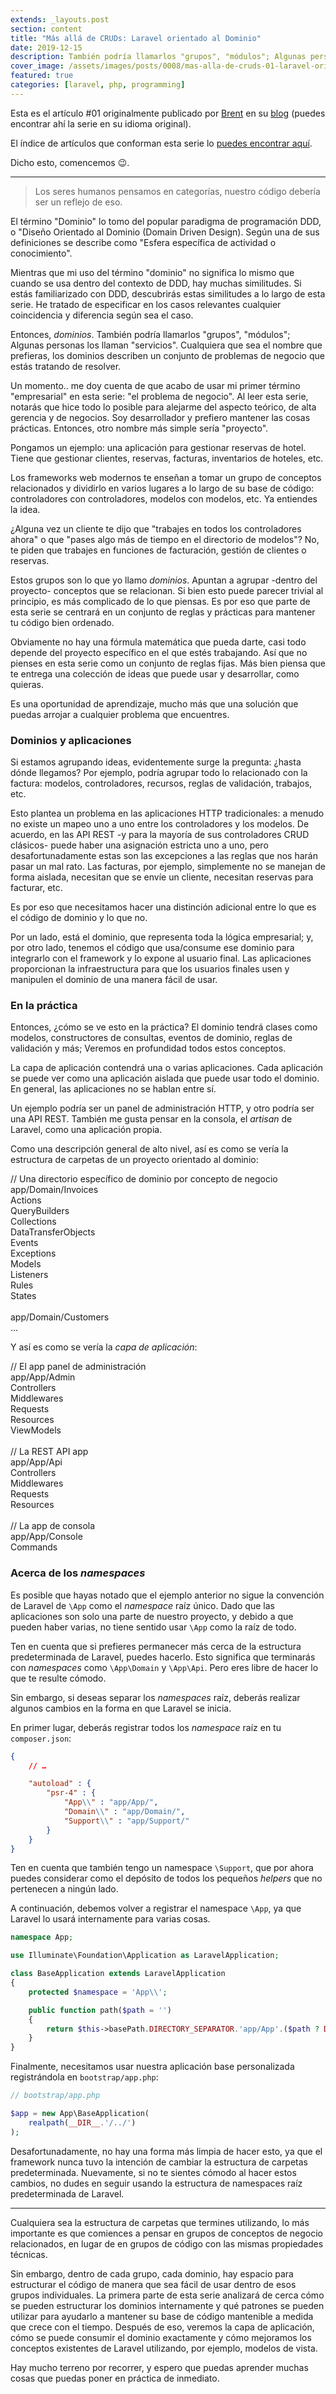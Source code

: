 ```yaml
---
extends: _layouts.post
section: content
title: "Más allá de CRUDs: Laravel orientado al Dominio"
date: 2019-12-15
description: También podría llamarlos "grupos", "módulos"; Algunas personas los llaman "servicios". Cualquiera que sea el nombre que prefieras, los dominios describen un conjunto de problemas de negocio que estás tratando de resolver.  
cover_image: /assets/images/posts/0008/mas-alla-de-cruds-01-laravel-orientado-al-dominio.png
featured: true
categories: [laravel, php, programming]
---
```


Esta es el artículo #01 originalmente publicado por [Brent](https://mobile.twitter.com/brendt_gd) en su 
[blog](https://stitcher.io/blog/laravel-beyond-crud-01-domain-oriented-laravel) (puedes encontrar ahí la serie en 
su idioma original).

El índice de artículos que conforman esta serie lo [puedes encontrar aquí](/blog/laravel-mas-alla-de-cruds).

Dicho esto, comencemos 😉.

-------

> Los seres humanos pensamos en categorías, nuestro código debería ser un reflejo de eso.

El término "Dominio" lo tomo del popular paradigma de programación DDD, o "Diseño Orientado al Dominio (Domain Driven 
Design). Según una de sus definiciones se describe como "Esfera específica de actividad o conocimiento".

Mientras que mi uso del término "dominio" no significa lo mismo que cuando se usa dentro del contexto de DDD,
hay muchas similitudes. Si estás familiarizado con DDD, descubrirás estas similitudes a lo largo de esta serie.
He tratado de especificar en los casos relevantes cualquier coincidencia y diferencia según sea el caso.

Entonces, _dominios_. También podría llamarlos "grupos", "módulos"; Algunas personas los llaman "servicios". 
Cualquiera que sea el nombre que prefieras, los dominios describen un conjunto de problemas de negocio que 
estás tratando de resolver.

Un momento.. me doy cuenta de que acabo de usar mi primer término "empresarial" en esta serie: "el problema 
de negocio". Al leer esta serie, notarás que hice todo lo posible para alejarme del aspecto teórico, de 
alta gerencia y de negocios. Soy desarrollador y prefiero mantener las cosas prácticas. Entonces, otro 
nombre más simple sería "proyecto".

Pongamos un ejemplo: una aplicación para gestionar reservas de hotel. Tiene que gestionar clientes, 
reservas, facturas, inventarios de hoteles, etc.

Los frameworks web modernos te enseñan a tomar un grupo de conceptos relacionados y dividirlo en varios 
lugares a lo largo de su base de código: controladores con controladores, modelos con modelos, etc. Ya 
entiendes la idea.

¿Alguna vez un cliente te dijo que "trabajes en todos los controladores ahora" o que "pases algo más de 
tiempo en el directorio de modelos"? No, te piden que trabajes en funciones de facturación, gestión de 
clientes o reservas.

Estos grupos son lo que yo llamo _dominios_. Apuntan a agrupar -dentro del proyecto- conceptos que se 
relacionan. Si bien esto puede parecer trivial al principio, es más complicado de lo que piensas. 
Es por eso que parte de esta serie se centrará en un conjunto de reglas y prácticas para mantener tu 
código bien ordenado.

Obviamente no hay una fórmula matemática que pueda darte, casi todo depende del proyecto específico 
en el que estés trabajando. Así que no pienses en esta serie como un conjunto de reglas fijas. Más bien 
piensa que te entrega una colección de ideas que puede usar y desarrollar, como quieras.

Es una oportunidad de aprendizaje, mucho más que una solución que puedas arrojar a cualquier problema 
que encuentres.

### Dominios y aplicaciones

Si estamos agrupando ideas, evidentemente surge la pregunta: ¿hasta dónde llegamos? Por ejemplo, podría 
agrupar todo lo relacionado con la factura: modelos, controladores, recursos, reglas de validación, trabajos, etc.

Esto plantea un problema en las aplicaciones HTTP tradicionales: a menudo no existe un mapeo uno a uno entre 
los controladores y los modelos. De acuerdo, en las API REST -y para la mayoría de sus controladores CRUD clásicos- 
puede haber una asignación estricta uno a uno, pero desafortunadamente estas son las excepciones a las reglas 
que nos harán pasar un mal rato. Las facturas, por ejemplo, simplemente no se manejan de forma aislada, 
necesitan que se envíe un cliente, necesitan reservas para facturar, etc.

Es por eso que necesitamos hacer una distinción adicional entre lo que es el código de dominio y lo que no.

Por un lado, está el dominio, que representa toda la lógica empresarial; y, por otro lado, tenemos el 
código que usa/consume ese dominio para integrarlo con el framework y lo expone al usuario final. 
Las aplicaciones proporcionan la infraestructura para que los usuarios finales usen y manipulen el 
dominio de una manera fácil de usar.

### En la práctica

Entonces, ¿cómo se ve esto en la práctica? El dominio tendrá clases como modelos, constructores de 
consultas, eventos de dominio, reglas de validación y más; Veremos en profundidad todos estos conceptos.

La capa de aplicación contendrá una o varias aplicaciones. Cada aplicación se puede ver como una 
aplicación aislada que puede usar todo el dominio. En general, las aplicaciones no se hablan entre sí.

Un ejemplo podría ser un panel de administración HTTP, y otro podría ser una API REST. También me gusta 
pensar en la consola, el _artisan_ de Laravel, como una aplicación propia.

Como una descripción general de alto nivel, así es como se vería la estructura de carpetas de un proyecto 
orientado al dominio:

<div class="files">
    // Una directorio específico de dominio por concepto de negocio
    <div class="folder folder--open">app/Domain/Invoices
        <div class="folder">Actions</div>
        <div class="folder">QueryBuilders</div>
        <div class="folder">Collections</div>
        <div class="folder">DataTransferObjects</div>
        <div class="folder">Events</div>
        <div class="folder">Exceptions</div>
        <div class="folder">Models</div>
        <div class="folder">Listeners</div>
        <div class="folder">Rules</div>
        <div class="folder">States</div>
    </div>
    <br>
    <div class="folder folder--open">app/Domain/Customers
            <div class="folder">...</div>
        </div>
</div>

Y así es como se vería la _capa de aplicación_:

<div class="files">
    // El app panel de administración
    <div class="folder folder--open">app/App/Admin
        <div class="folder">Controllers</div>
        <div class="folder">Middlewares</div>
        <div class="folder">Requests</div>
        <div class="folder">Resources</div>
        <div class="folder">ViewModels</div>
    </div>
    <br>
    // La REST API app
    <div class="folder folder--open">app/App/Api
        <div class="folder">Controllers</div>
        <div class="folder">Middlewares</div>
        <div class="folder">Requests</div>
        <div class="folder">Resources</div>
    </div>
    <br>
    // La app de consola
    <div class="folder folder--open">app/App/Console
        <div class="folder">Commands</div>
    </div>
</div>

### Acerca de los _namespaces_

Es posible que hayas notado que el ejemplo anterior no sigue la convención de Laravel de `\App` como el 
_namespace_ raíz único. Dado que las aplicaciones son solo una parte de nuestro proyecto, y debido a que 
pueden haber varias, no tiene sentido usar `\App` como la raíz de todo.

Ten en cuenta que si prefieres permanecer más cerca de la estructura predeterminada de Laravel, puedes 
hacerlo. Esto significa que terminarás con _namespaces_ como `\App\Domain` y `\App\Api`. Pero eres 
libre de hacer lo que te resulte cómodo.

Sin embargo, si deseas separar los _namespaces_ raíz, deberás realizar algunos cambios en la forma en 
que Laravel se inicia.

En primer lugar, deberás registrar todos los _namespace_ raíz en tu `composer.json`:

```json
{
    // …

    "autoload" : {
        "psr-4" : {
            "App\\" : "app/App/",
            "Domain\\" : "app/Domain/",
            "Support\\" : "app/Support/"
        }
    }
}
```

Ten en cuenta que también tengo un namespace `\Support`, que por ahora puedes considerar como el depósito 
de todos los pequeños _helpers_ que no pertenecen a ningún lado.

A continuación, debemos volver a registrar el namespace `\App`, ya que Laravel lo usará internamente 
para varias cosas.

```php
namespace App;

use Illuminate\Foundation\Application as LaravelApplication;

class BaseApplication extends LaravelApplication
{
    protected $namespace = 'App\\';

    public function path($path = '')
    {
        return $this->basePath.DIRECTORY_SEPARATOR.'app/App'.($path ? DIRECTORY_SEPARATOR.$path : $path);
    }
}
```

Finalmente, necesitamos usar nuestra aplicación base personalizada registrándola en `bootstrap/app.php`:

```php
// bootstrap/app.php

$app = new App\BaseApplication(
    realpath(__DIR__.'/../')
);
```

Desafortunadamente, no hay una forma más limpia de hacer esto, ya que el framework nunca tuvo la intención 
de cambiar la estructura de carpetas predeterminada. Nuevamente, si no te sientes cómodo al hacer estos 
cambios, no dudes en seguir usando la estructura de namespaces raíz predeterminada de Laravel.

-----

Cualquiera sea la estructura de carpetas que termines utilizando, lo más importante es que comiences 
a pensar en grupos de conceptos de negocio relacionados, en lugar de en grupos de código con las 
mismas propiedades técnicas.

Sin embargo, dentro de cada grupo, cada dominio, hay espacio para estructurar el código de manera 
que sea fácil de usar dentro de esos grupos individuales. La primera parte de esta serie analizará 
de cerca cómo se pueden estructurar los dominios internamente y qué patrones se pueden utilizar para 
ayudarlo a mantener su base de código mantenible a medida que crece con el tiempo. Después de eso, 
veremos la capa de aplicación, cómo se puede consumir el dominio exactamente y cómo mejoramos los 
conceptos existentes de Laravel utilizando, por ejemplo, modelos de vista.

Hay mucho terreno por recorrer, y espero que puedas aprender muchas cosas que puedas poner en 
práctica de inmediato.
